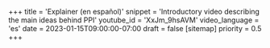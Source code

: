 +++
title = 'Explainer (en español)'
snippet = 'Introductory video describing the main ideas behind PPI'
youtube_id = 'XxJm_9hsAVM'
video_language = 'es'
date = 2023-01-15T09:00:00-07:00
draft = false
[sitemap]
  priority = 0.5
+++

